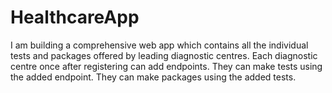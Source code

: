 # HealthcareApp

I am building a comprehensive web app which contains all the individual tests and packages offered by leading diagnostic centres. Each diagnostic centre once after registering can add endpoints. They can make tests using the added endpoint. They can make packages using the added tests. 
